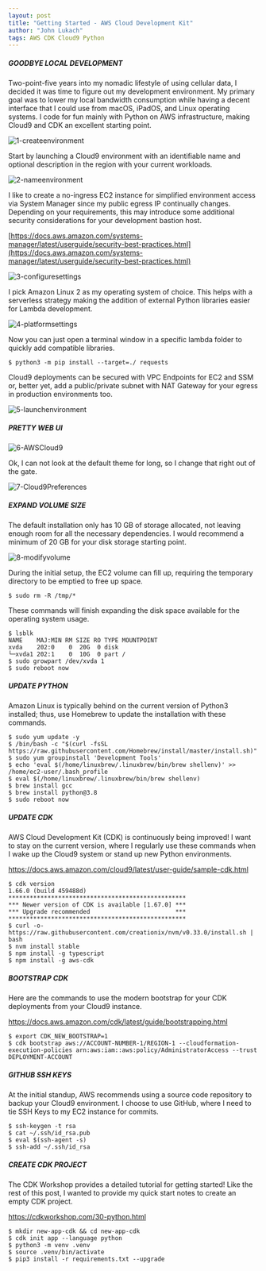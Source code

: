 ```yaml
---
layout: post
title: "Getting Started - AWS Cloud Development Kit"
author: "John Lukach"
tags: AWS CDK Cloud9 Python
---
```


##### GOODBYE LOCAL DEVELOPMENT

Two-point-five years into my nomadic lifestyle of using cellular data, I decided it was time to figure out my development environment. My primary goal was to lower my local bandwidth consumption while having a decent interface that I could use from macOS, iPadOS, and Linux operating systems. I code for fun mainly with Python on AWS infrastructure, making Cloud9 and CDK an excellent starting point.

![1-createenvironment](/images/2020/10/1-createenvironment.png)

Start by launching a Cloud9 environment with an identifiable name and optional description in the region with your current workloads.

![2-nameenvironment](/images/2020/10/2-nameenvironment.png)

I like to create a no-ingress EC2 instance for simplified environment access via System Manager since my public egress IP continually changes. Depending on your requirements, this may introduce some additional security considerations for your development bastion host.

[https://docs.aws.amazon.com/systems-manager/latest/userguide/security-best-practices.html](https://docs.aws.amazon.com/systems-manager/latest/userguide/security-best-practices.html)

![3-configuresettings](/images/2020/10/3-configuresettings.png)

I pick Amazon Linux 2 as my operating system of choice.  This helps with a serverless strategy making the addition of external Python libraries easier for Lambda development.

![4-platformsettings](/images/2020/10/4-platformsettings.png)

Now you can just open a terminal window in a specific lambda folder to quickly add compatible libraries.

```
$ python3 -m pip install --target=./ requests
```

Cloud9 deployments can be secured with VPC Endpoints for EC2 and SSM or, better yet, add a public/private subnet with NAT Gateway for your egress in production environments too.

![5-launchenvironment](/images/2020/10/5-launchenvironment.png)

##### PRETTY WEB UI

![6-AWSCloud9](/images/2020/10/6-AWSCloud9.png)

Ok, I can not look at the default theme for long, so I change that right out of the gate.

![7-Cloud9Preferences](/images/2020/10/7-Cloud9Preferences.png)

##### EXPAND VOLUME SIZE

The default installation only has 10 GB of storage allocated, not leaving enough room for all the necessary dependencies.  I would recommend a minimum of 20 GB for your disk storage starting point.

![8-modifyvolume](/images/2020/10/8-modifyvolume.png)

During the initial setup, the EC2 volume can fill up, requiring the temporary directory to be emptied to free up space.

```
$ sudo rm -R /tmp/*
```

These commands will finish expanding the disk space available for the operating system usage.

```
$ lsblk
NAME    MAJ:MIN RM SIZE RO TYPE MOUNTPOINT
xvda    202:0    0  20G  0 disk 
└─xvda1 202:1    0  10G  0 part /
$ sudo growpart /dev/xvda 1
$ sudo reboot now
```

##### UPDATE PYTHON

Amazon Linux is typically behind on the current version of Python3 installed; thus, use Homebrew to update the installation with these commands.

```
$ sudo yum update -y
$ /bin/bash -c "$(curl -fsSL https://raw.githubusercontent.com/Homebrew/install/master/install.sh)"
$ sudo yum groupinstall 'Development Tools'
$ echo 'eval $(/home/linuxbrew/.linuxbrew/bin/brew shellenv)' >> /home/ec2-user/.bash_profile
$ eval $(/home/linuxbrew/.linuxbrew/bin/brew shellenv)
$ brew install gcc
$ brew install python@3.8
$ sudo reboot now
```

##### UPDATE CDK

AWS Cloud Development Kit (CDK) is continuously being improved!  I want to stay on the current version, where I regularly use these commands when I wake up the Cloud9 system or stand up new Python environments.

https://docs.aws.amazon.com/cloud9/latest/user-guide/sample-cdk.html

```
$ cdk version
1.66.0 (build 459488d)
**************************************************
*** Newer version of CDK is available [1.67.0] ***
*** Upgrade recommended                        ***
**************************************************
$ curl -o- https://raw.githubusercontent.com/creationix/nvm/v0.33.0/install.sh | bash
$ nvm install stable
$ npm install -g typescript
$ npm install -g aws-cdk
```

##### BOOTSTRAP CDK

Here are the commands to use the modern bootstrap for your CDK deployments from your Cloud9 instance.

https://docs.aws.amazon.com/cdk/latest/guide/bootstrapping.html

```
$ export CDK_NEW_BOOTSTRAP=1
$ cdk bootstrap aws://ACCOUNT-NUMBER-1/REGION-1 --cloudformation-execution-policies arn:aws:iam::aws:policy/AdministratorAccess --trust DEPLOYMENT-ACCOUNT
```

##### GITHUB SSH KEYS

At the initial standup, AWS recommends using a source code repository to backup your Cloud9 environment. I choose to use GitHub, where I need to tie SSH Keys to my EC2 instance for commits.

```
$ ssh-keygen -t rsa
$ cat ~/.ssh/id_rsa.pub
$ eval $(ssh-agent -s)
$ ssh-add ~/.ssh/id_rsa
```

##### CREATE CDK PROJECT

The CDK Workshop provides a detailed tutorial for getting started! Like the rest of this post, I wanted to provide my quick start notes to create an empty CDK project.

https://cdkworkshop.com/30-python.html

```
$ mkdir new-app-cdk && cd new-app-cdk
$ cdk init app --language python
$ python3 -m venv .venv
$ source .venv/bin/activate
$ pip3 install -r requirements.txt --upgrade
```
